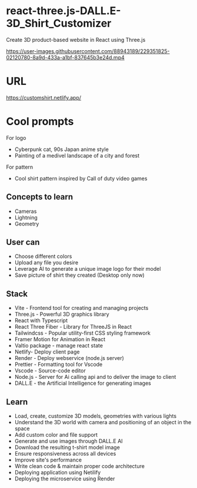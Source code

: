 # react-three.js-DALL.E-3D_Shirt_Customizer

Create 3D product-based website in React using Three.js

https://user-images.githubusercontent.com/88943189/229351825-02120780-8a9d-433a-a1bf-837645b3e24d.mp4

# URL 

https://customshirt.netlify.app/

# Cool prompts
For logo
- Cyberpunk cat, 90s Japan anime style
- Painting of a medivel landscape of a city and forest 

For pattern
- Cool shirt pattern inspired by Call of duty video games

## Concepts to learn
- Cameras
- Lightning
- Geometry

## User can
- Choose different colors
- Upload any file you desire
- Leverage AI to generate a unique image logo for their model
- Save picture of shirt they created (Desktop only now)

## Stack
- Vite - Frontend tool for creating and managing projects
- Three.js - Powerful 3D graphics library
- React with Typescript
- React Three Fiber - Library for ThreeJS in React
- Tailwindcss - Popular utility-first CSS styling framework
- Framer Motion for Animation in React
- Valtio package - manage react state
- Netlify- Deploy client page
- Render - Deploy webservice (node.js server)
- Prettier - Formatting tool for Vscode
- Vscode - Source-code editor
- Node.js - Server for Ai calling api and to deliver the image to client
- DALL.E - the Artificial Intelligence for generating images

## Learn
- Load, create, customize 3D models, geometries with various lights
- Understand the 3D world with camera and positioning of an object in the space
- Add custom color and file support
- Generate and use images through DALL.E AI
- Download the resulting t-shirt model image
- Ensure responsiveness across all devices
- Improve site's performance
- Write clean code & maintain proper code architecture
- Deploying application using Netilify
- Deploying the microservice using Render
